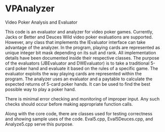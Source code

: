 VPAnalyzer
===========

Video Poker Analysis and Evaluator

This code is an evaluator and analyzer for video poker games. Currently, Jacks
or Better and Deuces Wild video poker evaluations are supported. However, any
class that implements the IEvaluator interface can take advantage of the
analyzer. In the program, playing cards are represented as unique integer bit
mask depending on its suit and rank. All implementation details have been
documented inside their respective classes. The purpose of the evaluators 
(JBEvaluator and DWEvaluator) is to take a traditional 5-card poker hand and 
evaluate it based on the rules of a specific game. The evaluator exploits the 
way playing cards are represented within the program. The analyzer uses an
evaluator and a paytable to calculate the expected returns of 5-card poker
hands. It can be used to find the best possible way to play a poker hand.

There is minimal error checking and monitoring of improper input. Any such
checks should occur before making appropriate function calls.

Along with the core code, there are classes used for testing correctness and
showing sample uses of the code. Eval5.cpp, Eval5Deuces.cpp, and Analyze5.cpp
serve this purpose.

